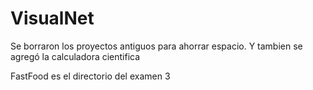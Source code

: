 # VisualNet
Se borraron los proyectos antiguos para ahorrar espacio.
Y tambien se agregó la calculadora cientifica

FastFood es el directorio del examen 3
